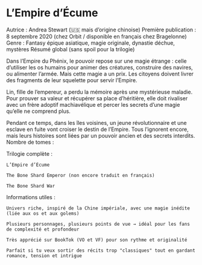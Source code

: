 #  L’Empire d’Écume

Autrice : Andrea Stewart (🇺🇸 mais d’origine chinoise)
Première publication : 8 septembre 2020 (chez Orbit / disponible en français chez Bragelonne)
Genre : Fantasy épique asiatique, magie originale, dynastie déchue, mystères
Résumé global (sans spoil pour la trilogie)

Dans l’Empire du Phénix, le pouvoir repose sur une magie étrange : celle d’utiliser les os humains pour animer des créatures, construire des navires, ou alimenter l’armée. Mais cette magie a un prix. Les citoyens doivent livrer des fragments de leur squelette pour servir l’Empire.

Lin, fille de l’empereur, a perdu la mémoire après une mystérieuse maladie. Pour prouver sa valeur et récupérer sa place d’héritière, elle doit rivaliser avec un frère adoptif machiavélique et percer les secrets d’une magie qu’elle ne comprend plus.

Pendant ce temps, dans les îles voisines, un jeune révolutionnaire et une esclave en fuite vont croiser le destin de l’Empire. Tous l’ignorent encore, mais leurs histoires sont liées par un pouvoir ancien et des secrets interdits.
Nombre de tomes :

Trilogie complète :

    L’Empire d’Écume

    The Bone Shard Emperor (non encore traduit en français)

    The Bone Shard War

Informations utiles :

    Univers riche, inspiré de la Chine impériale, avec une magie inédite (liée aux os et aux golems)

    Plusieurs personnages, plusieurs points de vue → idéal pour les fans de complexité et profondeur

    Très apprécié sur BookTok (VO et VF) pour son rythme et originalité

    Parfait si tu veux sortir des récits trop "classiques" tout en gardant romance, tension et intrigue